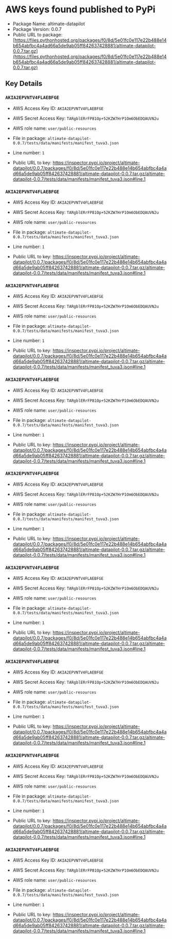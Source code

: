 # AWS keys found published to PyPi

* Package Name: altimate-datapilot
* Package Version: 0.0.7
* Public URL to package: [https://files.pythonhosted.org/packages/f0/8d/5e01fc0e117e22b488e14b654abfbc4a4ad66a5de9ab05ff842637428881/altimate-datapilot-0.0.7.tar.gz](https://files.pythonhosted.org/packages/f0/8d/5e01fc0e117e22b488e14b654abfbc4a4ad66a5de9ab05ff842637428881/altimate-datapilot-0.0.7.tar.gz)

## Key Details

### `AKIA2EPVNTV4FLAEBFGE`

* AWS Access Key ID: `AKIA2EPVNTV4FLAEBFGE`
* AWS Secret Access Key: `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` 
* AWS role name: `user/public-resources`
* File in package: `altimate-datapilot-0.0.7/tests/data/manifests/manifest_tuva3.json`
* Line number: `1`

* Public URL to key: https://inspector.pypi.io/project/altimate-datapilot/0.0.7/packages/f0/8d/5e01fc0e117e22b488e14b654abfbc4a4ad66a5de9ab05ff842637428881/altimate-datapilot-0.0.7.tar.gz/altimate-datapilot-0.0.7/tests/data/manifests/manifest_tuva3.json#line.1



### `AKIA2EPVNTV4FLAEBFGE`

* AWS Access Key ID: `AKIA2EPVNTV4FLAEBFGE`
* AWS Secret Access Key: `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` 
* AWS role name: `user/public-resources`
* File in package: `altimate-datapilot-0.0.7/tests/data/manifests/manifest_tuva3.json`
* Line number: `1`

* Public URL to key: https://inspector.pypi.io/project/altimate-datapilot/0.0.7/packages/f0/8d/5e01fc0e117e22b488e14b654abfbc4a4ad66a5de9ab05ff842637428881/altimate-datapilot-0.0.7.tar.gz/altimate-datapilot-0.0.7/tests/data/manifests/manifest_tuva3.json#line.1



### `AKIA2EPVNTV4FLAEBFGE`

* AWS Access Key ID: `AKIA2EPVNTV4FLAEBFGE`
* AWS Secret Access Key: `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` 
* AWS role name: `user/public-resources`
* File in package: `altimate-datapilot-0.0.7/tests/data/manifests/manifest_tuva3.json`
* Line number: `1`

* Public URL to key: https://inspector.pypi.io/project/altimate-datapilot/0.0.7/packages/f0/8d/5e01fc0e117e22b488e14b654abfbc4a4ad66a5de9ab05ff842637428881/altimate-datapilot-0.0.7.tar.gz/altimate-datapilot-0.0.7/tests/data/manifests/manifest_tuva3.json#line.1



### `AKIA2EPVNTV4FLAEBFGE`

* AWS Access Key ID: `AKIA2EPVNTV4FLAEBFGE`
* AWS Secret Access Key: `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` 
* AWS role name: `user/public-resources`
* File in package: `altimate-datapilot-0.0.7/tests/data/manifests/manifest_tuva3.json`
* Line number: `1`

* Public URL to key: https://inspector.pypi.io/project/altimate-datapilot/0.0.7/packages/f0/8d/5e01fc0e117e22b488e14b654abfbc4a4ad66a5de9ab05ff842637428881/altimate-datapilot-0.0.7.tar.gz/altimate-datapilot-0.0.7/tests/data/manifests/manifest_tuva3.json#line.1



### `AKIA2EPVNTV4FLAEBFGE`

* AWS Access Key ID: `AKIA2EPVNTV4FLAEBFGE`
* AWS Secret Access Key: `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` 
* AWS role name: `user/public-resources`
* File in package: `altimate-datapilot-0.0.7/tests/data/manifests/manifest_tuva3.json`
* Line number: `1`

* Public URL to key: https://inspector.pypi.io/project/altimate-datapilot/0.0.7/packages/f0/8d/5e01fc0e117e22b488e14b654abfbc4a4ad66a5de9ab05ff842637428881/altimate-datapilot-0.0.7.tar.gz/altimate-datapilot-0.0.7/tests/data/manifests/manifest_tuva3.json#line.1



### `AKIA2EPVNTV4FLAEBFGE`

* AWS Access Key ID: `AKIA2EPVNTV4FLAEBFGE`
* AWS Secret Access Key: `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` 
* AWS role name: `user/public-resources`
* File in package: `altimate-datapilot-0.0.7/tests/data/manifests/manifest_tuva3.json`
* Line number: `1`

* Public URL to key: https://inspector.pypi.io/project/altimate-datapilot/0.0.7/packages/f0/8d/5e01fc0e117e22b488e14b654abfbc4a4ad66a5de9ab05ff842637428881/altimate-datapilot-0.0.7.tar.gz/altimate-datapilot-0.0.7/tests/data/manifests/manifest_tuva3.json#line.1



### `AKIA2EPVNTV4FLAEBFGE`

* AWS Access Key ID: `AKIA2EPVNTV4FLAEBFGE`
* AWS Secret Access Key: `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` 
* AWS role name: `user/public-resources`
* File in package: `altimate-datapilot-0.0.7/tests/data/manifests/manifest_tuva3.json`
* Line number: `1`

* Public URL to key: https://inspector.pypi.io/project/altimate-datapilot/0.0.7/packages/f0/8d/5e01fc0e117e22b488e14b654abfbc4a4ad66a5de9ab05ff842637428881/altimate-datapilot-0.0.7.tar.gz/altimate-datapilot-0.0.7/tests/data/manifests/manifest_tuva3.json#line.1



### `AKIA2EPVNTV4FLAEBFGE`

* AWS Access Key ID: `AKIA2EPVNTV4FLAEBFGE`
* AWS Secret Access Key: `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` 
* AWS role name: `user/public-resources`
* File in package: `altimate-datapilot-0.0.7/tests/data/manifests/manifest_tuva3.json`
* Line number: `1`

* Public URL to key: https://inspector.pypi.io/project/altimate-datapilot/0.0.7/packages/f0/8d/5e01fc0e117e22b488e14b654abfbc4a4ad66a5de9ab05ff842637428881/altimate-datapilot-0.0.7.tar.gz/altimate-datapilot-0.0.7/tests/data/manifests/manifest_tuva3.json#line.1



### `AKIA2EPVNTV4FLAEBFGE`

* AWS Access Key ID: `AKIA2EPVNTV4FLAEBFGE`
* AWS Secret Access Key: `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` 
* AWS role name: `user/public-resources`
* File in package: `altimate-datapilot-0.0.7/tests/data/manifests/manifest_tuva3.json`
* Line number: `1`

* Public URL to key: https://inspector.pypi.io/project/altimate-datapilot/0.0.7/packages/f0/8d/5e01fc0e117e22b488e14b654abfbc4a4ad66a5de9ab05ff842637428881/altimate-datapilot-0.0.7.tar.gz/altimate-datapilot-0.0.7/tests/data/manifests/manifest_tuva3.json#line.1



